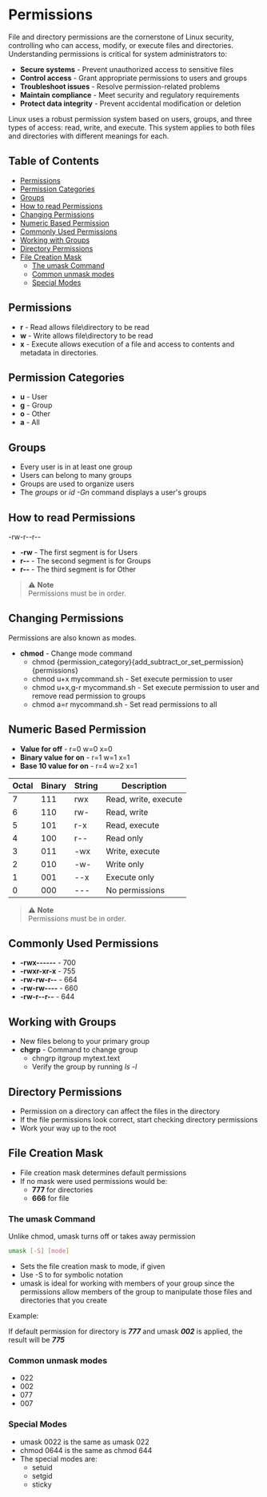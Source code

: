 # Permissions

File and directory permissions are the cornerstone of Linux security, controlling who can access, modify, or execute files and directories. Understanding permissions is critical for system administrators to:

- **Secure systems** - Prevent unauthorized access to sensitive files
- **Control access** - Grant appropriate permissions to users and groups
- **Troubleshoot issues** - Resolve permission-related problems
- **Maintain compliance** - Meet security and regulatory requirements
- **Protect data integrity** - Prevent accidental modification or deletion

Linux uses a robust permission system based on users, groups, and three types of access: read, write, and execute. This system applies to both files and directories with different meanings for each.

## Table of Contents
- [Permissions](#permissions-1)
- [Permission Categories](#permission-categories)
- [Groups](#groups)
- [How to read Permissions](#how-to-read-permissions)
- [Changing Permissions](#changing-permissions)
- [Numeric Based Permission](#numeric-based-permission)
- [Commonly Used Permissions](#commonly-used-permissions)
- [Working with Groups](#working-with-groups)
- [Directory Permissions](#directory-permissions)
- [File Creation Mask](#file-creation-mask)
  - [The umask Command](#the-umask-command)
  - [Common unmask modes](#common-unmask-modes)
  - [Special Modes](#special-modes)

## Permissions
- **r** - Read allows file\directory to be read
- **w** - Write allows file\directory to be read
- **x** - Execute allows execution of a file and access to contents and metadata in directories.

## Permission Categories
- **u** - User
- **g** - Group
- **o** - Other
- **a** - All

## Groups
- Every user is in at least one group
- Users can belong to many groups
- Groups are used to organize users
- The *groups* or *id -Gn* command displays a user's groups

## How to read Permissions

-rw-r--r--

- **-rw** - The first segment is for Users
- **r--** - The second segment is for Groups
- **r--** - The third segment is for Other
 
> ⚠️ **Note**  
> Permissions must be in order.

## Changing Permissions
Permissions are also known as modes.
- **chmod** - Change mode command
  - chmod {permission_category}{add_subtract_or_set_permission}{permissions}
  - chmod u+x mycommand.sh - Set execute permission to user
  - chmod u+x,g-r mycommand.sh - Set execute permission to user and remove read permission to groups
  - chmod a=r mycommand.sh - Set read permissions to all

## Numeric Based Permission
- **Value for off** - r=0 w=0 x=0
- **Binary value for on** - r=1 w=1 x=1
- **Base 10 value for on** - r=4 w=2 x=1

| Octal | Binary | String | Description          |
| ----- | ------ | ------ | -------------------- |
| 7     | 111    | rwx    | Read, write, execute |
| 6     | 110    | rw-    | Read, write          |
| 5     | 101    | r-x    | Read, execute        |
| 4     | 100    | r--    | Read only            |
| 3     | 011    | -wx    | Write, execute       |
| 2     | 010    | -w-    | Write only           |
| 1     | 001    | --x    | Execute only         |
| 0     | 000    | ---    | No permissions       |

> ⚠️ **Note**  
> Permissions must be in order.

## Commonly Used Permissions
- **-rwx------** - 700
- **-rwxr-xr-x** - 755
- **-rw-rw-r--** - 664
- **-rw-rw----** - 660
- **-rw-r--r--** - 644

## Working with Groups

- New files belong to your primary group
- **chgrp** - Command to change group
  - chngrp itgroup mytext.text
  - Verify the group by running *ls -l*

## Directory Permissions
- Permission on a directory can affect the files in the directory
- If the file permissions look correct, start checking directory permissions
- Work your way up to the root

## File Creation Mask
- File creation mask determines default permissions
- If no mask were used permissions would be:
  - **777** for directories
  - **666** for file

### The umask Command
Unlike chmod, umask turns off or takes away permission

```bash
umask [-S] [mode]
```
- Sets the file creation mask to mode, if given
- Use -S to for symbolic notation
- umask is ideal for working with members of your group since the permissions allow members of the group to manipulate those files and directories that you create

Example:

If default permission for directory is ***777*** and umask ***002*** is applied, the result will be ***775***

### Common unmask modes
- 022
- 002
- 077
- 007

### Special Modes
- umask 0022 is the same as umask 022
- chmod 0644 is the same as chmod 644
- The special modes are:
  - setuid
  - setgid
  - sticky